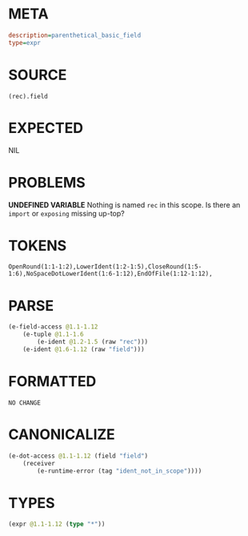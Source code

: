 # META
~~~ini
description=parenthetical_basic_field
type=expr
~~~
# SOURCE
~~~roc
(rec).field
~~~
# EXPECTED
NIL
# PROBLEMS
**UNDEFINED VARIABLE**
Nothing is named `rec` in this scope.
Is there an `import` or `exposing` missing up-top?

# TOKENS
~~~zig
OpenRound(1:1-1:2),LowerIdent(1:2-1:5),CloseRound(1:5-1:6),NoSpaceDotLowerIdent(1:6-1:12),EndOfFile(1:12-1:12),
~~~
# PARSE
~~~clojure
(e-field-access @1.1-1.12
	(e-tuple @1.1-1.6
		(e-ident @1.2-1.5 (raw "rec")))
	(e-ident @1.6-1.12 (raw "field")))
~~~
# FORMATTED
~~~roc
NO CHANGE
~~~
# CANONICALIZE
~~~clojure
(e-dot-access @1.1-1.12 (field "field")
	(receiver
		(e-runtime-error (tag "ident_not_in_scope"))))
~~~
# TYPES
~~~clojure
(expr @1.1-1.12 (type "*"))
~~~
